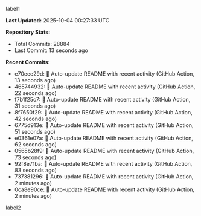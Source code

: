 
label1 
<!-- ACTIVITY_START -->
**Last Updated:** 2025-10-04 00:27:33 UTC

**Repository Stats:**
- Total Commits: 28884
- Last Commit: 13 seconds ago

**Recent Commits:**
- e70eee29d: 🤖 Auto-update README with recent activity (GitHub Action, 13 seconds ago)
- 465744932: 🤖 Auto-update README with recent activity (GitHub Action, 22 seconds ago)
- f7b1f25c7: 🤖 Auto-update README with recent activity (GitHub Action, 31 seconds ago)
- 8f7650f29: 🤖 Auto-update README with recent activity (GitHub Action, 42 seconds ago)
- 6775d913e: 🤖 Auto-update README with recent activity (GitHub Action, 51 seconds ago)
- e0361e07a: 🤖 Auto-update README with recent activity (GitHub Action, 62 seconds ago)
- 0565b28f9: 🤖 Auto-update README with recent activity (GitHub Action, 73 seconds ago)
- 92f8e71ba: 🤖 Auto-update README with recent activity (GitHub Action, 83 seconds ago)
- 737381296: 🤖 Auto-update README with recent activity (GitHub Action, 2 minutes ago)
- 0ca8e90ce: 🤖 Auto-update README with recent activity (GitHub Action, 2 minutes ago)
<!-- ACTIVITY_END -->

label2
